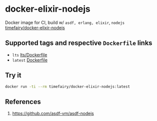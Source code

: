 # docker-elixir-nodejs

Docker image for CI, build w/ `asdf, erlang, elixir`, `nodejs` [timefairy/docker-elixir-nodejs](https://hub.docker.com/r/timefairy/docker-elixir-nodejs/)


## Supported tags and respective `Dockerfile` links

-   `lts` [lts/Dockerfile](https://github.com/luckynum7/docker-elixir-nodejs/blob/master/lts/Dockerfile)
-   `latest` [Dockerfile](https://github.com/luckynum7/docker-elixir-nodejs/blob/master/Dockerfile)


## Try it

```bash
docker run -ti --rm timefairy/docker-elixir-nodejs:latest
```


## References

1.  <https://github.com/asdf-vm/asdf-nodejs>
